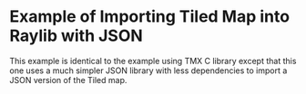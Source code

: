 # Example of Importing Tiled Map into Raylib with JSON

This example is identical to the example using TMX C library except that this one uses a much simpler JSON library with less dependencies to import a JSON version of the Tiled map.
